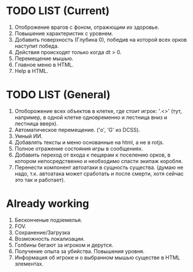 # TODO LIST (Current)

1. Отоброжение врагов с фоном, отражющим их здоровье.
2. Повышение характеристик с уровнем.
3. Добавить поверхность (Глубина 0), победив на которой всех орков наступит победа.
4. Действия происходят только когда dt > 0.
5. Перемещение мышью.
6. Главное меню в HTML.
7. Help в HTML.

# TODO LIST (General)

1. Отоборожение всех объектов в клетке, где стоит игрок: '.<>' (тут, например, в одной клетке одновременно и лестница вниз и лестница вверх).
2. Автоматическое перемещение. ('o', 'G' из DCSS).
5. Умный ИИ.
6. Добавлять тексты и меню основанные на html, а не в rotjs.
7. Полное отражение состояния игры в сообщениях.
8. Добавить переход от входа к пещерам к поселению орков, в котором непосредственно и необходимо спасти экипаж коробля.
5. Перенести компонент автоатаки в сущность существа. (думаю не надо, т.к. автоатака может сработать и после смерти, хотя сейчас это так и работает).

# Already working

1. Бесконченые подземелья.
2. FOV.
3. Сохранение/Загрузка
4. Возможность локализации.
5. Голбины бегают за игроком и дерутся.
6. Получение опыта за убийства. Повышения уровня.
7. Информация об игроке и о выбранном мышью существе в HTML элементах.
